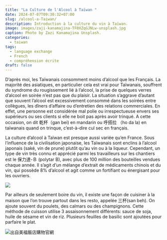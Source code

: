 ```yaml
---
title: "La Culture de l'Alcool à Taïwan "
date: 2024-07-07T09:30:32+07:00
slug: /alcool-a-Taiwan/
description: Introduction à la culture du vin à Taïwan.
image: images/zaji-kanamajina-TF0XZqGJNLw-unsplash.jpg
caption: Photo by Zazi Kanamajina Unsplash.
categories:
  - taiwan
tags:
  - language exchange
  - French
  - compréhension écrite
draft: false
---
```

 
D’après moi, les Taïwanais consomment moins d’alcool que les Français. La majorité des asiatiques, en particulier cela est vrai pour Taïwanais, souffrent du syndrome du rougissement lié à l’alcool, la prise de quelques verres d’alcool en soirée n’est pas que du plaisir. La situation s’aggrave d’autant que souvent l’alcool est excessivement consommé dans les soirées entre collègues, les dîners d’affaire ou d’entretien des relations commerciales. En effet, une personne est considérée mal polie ou irrespectueuse envers ses supérieurs ou ses clients si elle ne boit pas après avoir trinqué. A cette occasion, on dit 乾杯（gan bei) en mandarin ou 呼搭拉 （ho da la) en taïwanais quand on trinque, c’est-à-dire cul sec en français.

La culture d’alcool à Taïwan est presque aussi variée qu’en France. Sous l’influence de la civilisation japonaise, les Taïwanais sont enclins à l’alcool japonais (saké, vin de prune) plutôt qu’au vin ou à la liqueur. Cependant, un type de vin très connu et apprécié parmi les travailleurs sur les chantiers est le 保力達-Ｂ (polytar B), avec plus de 100 million des bouteilles vendues chaque année. Il s’agit d’un mélange d’extrait de médicaments chinois et du vin, qui possède 8% d’alcool et agit comme un fortifiant ou énergisant pour les ouvriers.

![](/images/polytar-b.png)

Par ailleurs de seulement boire du vin, il existe une façon de cuisiner à la maison que l’on trouve partout dans les resto, appelée 三杯(san beh). On ajoute souvent du poulets, des calmars ou des champignons. Cette méthode de cuisson utilise 3 assaisonnement différents: sauce de soja, huile de sésame et vin de riz. Plusieurs feuilles de basilic sont ajoutées pour parfaire le plat.


![出自美福飯店購物官網](/images/mayfull-3cup.png)